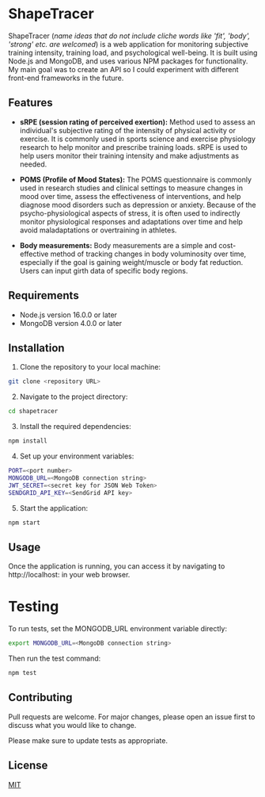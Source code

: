 # ShapeTracer

 ShapeTracer (*name ideas that do not include cliche words like 'fit', 'body', 'strong' etc. are welcomed*) is a web application for monitoring subjective training intensity, training load, and psychological well-being. It is built using Node.js and MongoDB, and uses various NPM packages for functionality. My main goal was to create an API so I could experiment with different front-end frameworks in the future.

## Features

* **sRPE (session rating of perceived exertion):** Method used to assess an individual's subjective rating of the intensity of physical activity or exercise. It is commonly used in sports science and exercise physiology research to help monitor and prescribe training loads. sRPE is used to help users monitor their training intensity and make adjustments as needed.

* **POMS (Profile of Mood States):**  The POMS questionnaire is commonly used in research studies and clinical settings to measure changes in mood over time, assess the effectiveness of interventions, and help diagnose mood disorders such as depression or anxiety. Because of the psycho-physiological aspects of stress, it is often used to indirectly monitor physiological responses and adaptations over time and help avoid maladaptations or overtraining in athletes.

*  **Body measurements:** Body measurements are a simple and cost-effective method of tracking changes in body voluminosity over time, especially if the goal is gaining weight/muscle or body fat reduction. Users can input girth data of specific body regions.

## Requirements

* Node.js version 16.0.0 or later
* MongoDB version 4.0.0 or later

## Installation

1. Clone the repository to your local machine:
```bash
git clone <repository URL>
```
2. Navigate to the project directory:
```bash
cd shapetracer
```
3. Install the required dependencies:
```bash
npm install
```
4. Set up your environment variables:
```bash
PORT=<port number>
MONGODB_URL=<MongoDB connection string>
JWT_SECRET=<secret key for JSON Web Token>
SENDGRID_API_KEY=<SendGrid API key>
```
5. Start the application:
```bash
npm start
```
## Usage

Once the application is running, you can access it by navigating to http://localhost:<port number> in your web browser. 

# Testing

To run tests, set the MONGODB_URL environment variable directly:
```bash
export MONGODB_URL=<MongoDB connection string>
```
Then run the test command:
```bash
npm test
```

## Contributing

Pull requests are welcome. For major changes, please open an issue first
to discuss what you would like to change.

Please make sure to update tests as appropriate.

## License

[MIT](https://choosealicense.com/licenses/mit/)